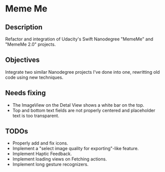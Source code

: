 # Meme Me

## Description
Refactor and integration of Udacity's Swift Nanodegree "MemeMe" and "MemeMe 2.0" projects.

## Objectives
Integrate two similar Nanodegree projects I've done into one, rewritting old code using new techniques.

## Needs fixing
* The ImageView on the Detal View shows a white bar on the top.
* Top and bottom text fields are not properly centered and placeholder text is too transparent.

## TODOs
* Properly add and fix icons.
* Implement a "select image quality for exporting"-like feature.
* Implement Haptic Feedback.
* Implement loading views on Fetching actions.
* Implement long gesture recognizers.
